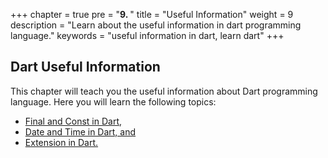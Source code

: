 +++
chapter = true
pre = "<b>9. </b>"
title = "Useful Information"
weight = 9
description = "Learn about the useful information in dart programming language."
keywords = "useful information in dart, learn dart"
+++

## Dart Useful Information
This chapter will teach you the useful information about Dart programming language. Here you will learn the following topics:
- [Final and Const in Dart,](/useful-information/final-vs-const-in-dart/)
- [Date and Time in Dart, and](/useful-information/date-time-in-dart/)
- [Extension in Dart.](/useful-information/extension-in-dart/)